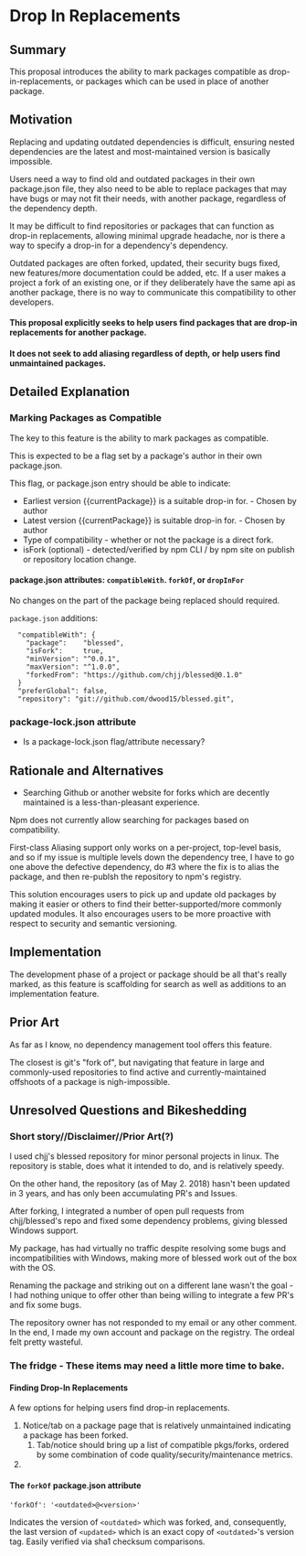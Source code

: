 # Drop In Replacements

## Summary

This proposal introduces the ability to mark packages compatible as drop-in-replacements, or packages which can be used in place of another package.

## Motivation

Replacing and updating outdated dependencies is difficult, ensuring nested dependencies are the latest and most-maintained version is basically impossible.

Users need a way to find old and outdated packages in their own package.json file, they also need to be able to replace packages that may have bugs or may not fit their needs, with another package, regardless of the dependency depth.

It may be difficult to find repositories or packages that can function as drop-in replacements, allowing minimal upgrade headache, nor is there a way to specify a drop-in for a dependency's dependency.

Outdated packages are often forked, updated, their security bugs fixed, new features/more documentation could be added, etc. If a user makes a project a fork of an existing one, or if they deliberately have the same api as another package, there is no way to communicate this compatibility to other developers.

#### This proposal explicitly seeks to help users find packages that are drop-in replacements for another package.

#### It does not seek to add aliasing regardless of depth, or help users find unmaintained packages.

## Detailed Explanation

### Marking Packages as Compatible

The key to this feature is the ability to mark packages as compatible.
 
This is expected to be a flag set by a package's author in their own package.json.

This flag, or package.json entry should be able to indicate:

 * Earliest version {{currentPackage}} is a suitable drop-in for. - Chosen by author
 * Latest version {{currentPackage}} is suitable drop-in for. - Chosen by author
 * Type of compatibility - whether or not the package is a direct fork. 
 * isFork (optional) - detected/verified by npm CLI / by npm site on publish or repository location change. 
  
#### package.json attributes: `compatibleWith`. `forkOf`, or `dropInFor`

No changes on the part of the package being replaced should required.

 `package.json` additions:

```
  "compatibleWith": {
    "package":    "blessed",
    "isFork":     true,
    "minVersion": "^0.0.1",
    "maxVersion": "^1.0.0",
    "forkedFrom": "https://github.com/chjj/blessed@0.1.0"
  }
  "preferGlobal": false,
  "repository": "git://github.com/dwood15/blessed.git",
```

### package-lock.json attribute

 *  Is a package-lock.json flag/attribute necessary?
 
 
## Rationale and Alternatives

 * Searching Github or another website for forks which are decently maintained is a less-than-pleasant experience.
 
Npm does not currently allow searching for packages based on compatibility.

First-class Aliasing support only works on a per-project, top-level basis, and so if my issue is multiple levels down the dependency tree, I have to go one above the defective dependency, do #3 where the fix is to alias the package, and then re-publsh the repository to npm's registry.

This solution encourages users to pick up and update old packages by making it easier or others to find their better-supported/more commonly updated modules. It also encourages users to be more proactive with respect to security and semantic versioning. 

## Implementation

The development phase of a project or package should be all that's really marked, as this feature is scaffolding for search as well as additions to an implementation feature.

## Prior Art

As far as I know, no dependency management tool offers this feature. 

The closest is git's "fork of", but navigating that feature in large and commonly-used repositories to find active and currently-maintained offshoots of a package is nigh-impossible.

## Unresolved Questions and Bikeshedding

### Short story//Disclaimer//Prior Art(?)

I used chjj's blessed repository for minor personal projects in linux. The repository is stable, does what it intended to do, and is relatively speedy.

On the other hand, the repository (as of May 2. 2018) hasn't been updated in 3 years, and has only been accumulating PR's and Issues.

After forking, I integrated a number of open pull requests from chjj/blessed's repo and fixed some dependency problems, giving blessed Windows support. 

My package, has had virtually no traffic despite resolving some bugs and incompatibilities with Windows, making more of blessed work out of the box with the OS.

Renaming the package and striking out on a different lane wasn't the goal - I had nothing unique to offer other than being willing to integrate a few PR's and fix some bugs. 

The repository owner has not responded to my email or any other comment. In the end, I made my own account and package on the registry. The ordeal felt pretty wasteful.


### The fridge - These items may need a little more time to bake.

#### Finding Drop-In Replacements

A few options for helping users find drop-in replacements. 
 
 1) Notice/tab on a package page that is relatively unmaintained indicating a package has been forked.
    1) Tab/notice should bring up a list of compatible pkgs/forks, ordered by some combination of  code quality/security/maintenance metrics.
 2)
 
#### The `forkOf` package.json attribute

  `'forkOf': '<outdated>@<version>'`
  
  Indicates the version of `<outdated>` which was forked, and, consequently, the last version of `<updated>` which is an exact copy of `<outdated>`'s version tag. Easily verified via sha1 checksum comparisons.
